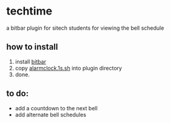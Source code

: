 # techtime
a bitbar plugin for sitech students for viewing the bell schedule

## how to install

1) install [bitbar](https://getbitbar.com/)
2) copy [alarmclock.1s.sh](https://github.com/klamike/techtime/blob/master/alarmclock.1s.sh) into plugin directory
3) done.

## to do:

 - add a countdown to the next bell
 - add alternate bell schedules
